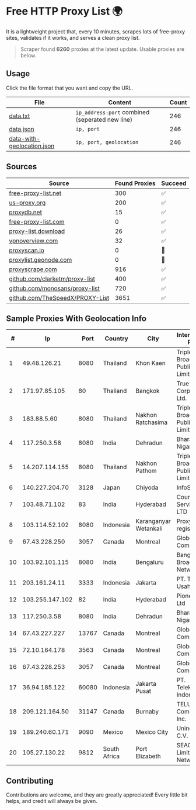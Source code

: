 
# Free HTTP Proxy List 🌍

It is a lightweight project that, every 10 minutes, scrapes lots of free-proxy sites, validates if it works, and serves a clean proxy list.


> Scraper found **6260** proxies at the latest update. Usable proxies are below.

## Usage

Click the file format that you want and copy the URL.


|File|Content|Count|
|----|-------|-----|
|[data.txt](https://raw.githubusercontent.com/themiralay/Proxy-List-World/master/data.txt)|`ip_address:port` combined (seperated new line)|246|
|[data.json](https://raw.githubusercontent.com/themiralay/Proxy-List-World/master/data.json)|`ip, port`|246|
|[data-with-geolocation.json](https://raw.githubusercontent.com/themiralay/Proxy-List-World/master/data-with-geolocation.json)|`ip, port, geolocation`|246|

## Sources

|Source|Found Proxies|Succeed|
|------|-------------|-------|
|[free-proxy-list.net](https://free-proxy-list.net)|300|✅|
|[us-proxy.org](https://www.us-proxy.org)|200|✅|
|[proxydb.net](http://proxydb.net)|15|✅|
|[free-proxy-list.com](https://free-proxy-list.com/?page=&port=&type%5B%5D=http&type%5B%5D=https&up_time=0&search=Search)|0|✅|
|[proxy-list.download](https://www.proxy-list.download/HTTP)|26|✅|
|[vpnoverview.com](https://vpnoverview.com/privacy/anonymous-browsing/free-proxy-servers)|32|✅|
|[proxyscan.io](https://www.proxyscan.io)|0|🚫|
|[proxylist.geonode.com](https://proxylist.geonode.com/api/proxy-list?limit=300&page=1&sort_by=lastChecked&sort_type=desc&protocols=http,https)|0|🚫|
|[proxyscrape.com](https://api.proxyscrape.com/v2/?request=displayproxies&protocol=http&timeout=10000&country=all&ssl=all&anonymity=all)|916|✅|
|[github.com/clarketm/proxy-list](https://raw.githubusercontent.com/clarketm/proxy-list/master/proxy-list-raw.txt)|400|✅|
|[github.com/monosans/proxy-list](https://raw.githubusercontent.com/monosans/proxy-list/main/proxies/http.txt)|720|✅|
|[github.com/TheSpeedX/PROXY-List](https://raw.githubusercontent.com/TheSpeedX/PROXY-List/master/http.txt)|3651|✅|


## Sample Proxies With Geolocation Info

|#|Ip|Port|Country|City|Internet Service Provider|
|-|--|----|-------|----|-------------------------|
|1|49.48.126.21|8080|Thailand|Khon Kaen|Triple T Broadband Public Company Limited|
|2|171.97.85.105|80|Thailand|Bangkok|True Internet Corporation CO. Ltd.|
|3|183.88.5.60|8080|Thailand|Nakhon Ratchasima|Triple T Broadband Public Company Limited|
|4|117.250.3.58|8080|India|Dehradun|Bharat Sanchar Nigam Ltd|
|5|14.207.114.155|8080|Thailand|Nakhon Pathom|Triple T Broadband Public Company Limited|
|6|140.227.204.70|3128|Japan|Chiyoda|InfoSphere|
|7|103.48.71.102|83|India|Hyderabad|Country Online Services PVT LTD|
|8|103.114.52.102|8080|Indonesia|Karanganyar Wetankali|Proxy-registered|
|9|67.43.228.250|3057|Canada|Montreal|GloboTech Communications|
|10|103.92.101.115|8080|India|Bengaluru|Bangalore Broadband Network Pvt Ltd|
|11|203.161.24.11|3333|Indonesia|Jakarta|PT. Trimitra Usaha Sejahtera|
|12|103.255.147.102|82|India|Hyderabad|Pioneer Elabs Ltd|
|13|117.250.3.58|8080|India|Dehradun|Bharat Sanchar Nigam Ltd|
|14|67.43.227.227|13767|Canada|Montreal|GloboTech Communications|
|15|72.10.164.178|3563|Canada|Montreal|GloboTech Communications|
|16|67.43.228.253|3057|Canada|Montreal|GloboTech Communications|
|17|36.94.185.122|60080|Indonesia|Jakarta Pusat|PT. Telekomunikasi Indonesia|
|18|209.121.164.50|31147|Canada|Burnaby|TELUS Communications Inc.|
|19|189.240.60.171|9090|Mexico|Mexico City|Uninet S.A. de C.V.|
|20|105.27.130.22|9812|South Africa|Port Elizabeth|SEACOM Limited Networks|



## Contributing

Contributions are welcome, and they are greatly appreciated! Every
little bit helps, and credit will always be given.

